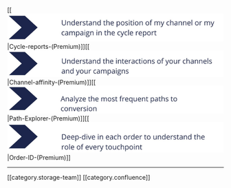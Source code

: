 [[![](.gitbook/image-20220503-135735.png)|Cycle-reports-(Premium)]][[![](.gitbook/image-20220503-135748.png)|Channel-affinity-(Premium)]][[![](.gitbook/image-20220503-135812.png)|Path-Explorer-(Premium)]][[![](.gitbook/image-20220503-135829.png)|Order-ID-(Premium)]]



*****

[[category.storage-team]] 
[[category.confluence]] 
